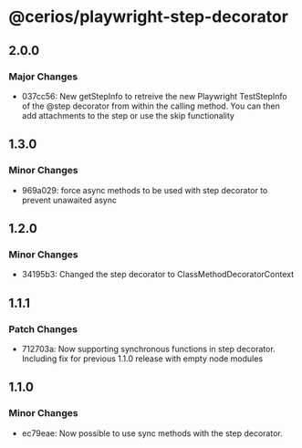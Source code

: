 # @cerios/playwright-step-decorator

## 2.0.0

### Major Changes

- 037cc56: New getStepInfo to retreive the new Playwright TestStepInfo of the @step decorator from within the calling method. You can then add attachments to the step or use the skip functionality

## 1.3.0

### Minor Changes

- 969a029: force async methods to be used with step decorator to prevent unawaited async

## 1.2.0

### Minor Changes

- 34195b3: Changed the step decorator to ClassMethodDecoratorContext

## 1.1.1

### Patch Changes

- 712703a: Now supporting synchronous functions in step decorator. Including fix for previous 1.1.0 release with empty node modules

## 1.1.0

### Minor Changes

- ec79eae: Now possible to use sync methods with the step decorator.
